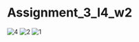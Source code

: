 # Assignment_3_l4_w2

![4](https://user-images.githubusercontent.com/100211002/200149371-baadcc13-b7ac-4082-ac57-3b90c075c44d.png)
![2](https://user-images.githubusercontent.com/100211002/200149384-2056190d-fd77-43f4-a5e2-a6d46632ace8.png)
![1](https://user-images.githubusercontent.com/100211002/200149388-d978d02e-59b5-4c95-81af-56fc90290653.png)
